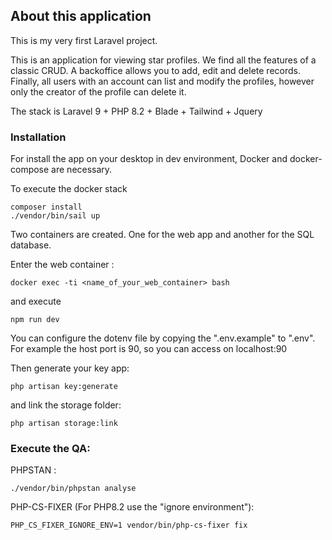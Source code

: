 ## About this application

This is my very first Laravel project.

This is an application for viewing star profiles.
We find all the features of a classic CRUD.
A backoffice allows you to add, edit and delete records.
Finally, all users with an account can list and modify the profiles, however only the creator of the profile can delete it.

The stack is Laravel 9 + PHP 8.2 + Blade + Tailwind + Jquery

### Installation

For install the app on your desktop in dev environment, Docker and docker-compose are necessary.

To execute the docker stack
```
composer install
./vendor/bin/sail up
```

Two containers are created. One for the web app and another for the SQL database.

Enter the web container :
```
docker exec -ti <name_of_your_web_container> bash
```
and execute
```
npm run dev
```

You can configure the dotenv file by copying the ".env.example" to ".env". For example the host port is 90, so you can access on localhost:90

Then generate your key app:
```
php artisan key:generate
```
and link the storage folder:
```
php artisan storage:link
```


### Execute the QA:
PHPSTAN :
```
./vendor/bin/phpstan analyse
```

PHP-CS-FIXER (For PHP8.2 use the "ignore environment"):
```
PHP_CS_FIXER_IGNORE_ENV=1 vendor/bin/php-cs-fixer fix
```
